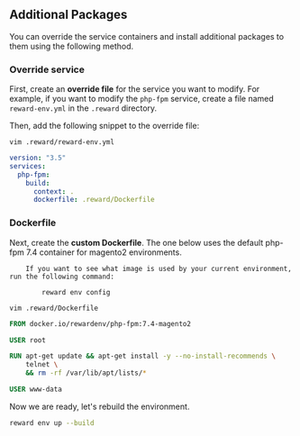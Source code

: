## Additional Packages

You can override the service containers and install additional packages to them using the following method.

### Override service

First, create an **override file** for the service you want to modify. For example, if you want to modify the `php-fpm`
service, create a file named `reward-env.yml` in the `.reward` directory.

Then, add the following snippet to the override file:

`vim .reward/reward-env.yml`

```yaml
version: "3.5"
services:
  php-fpm:
    build:
      context: .
      dockerfile: .reward/Dockerfile
```

### Dockerfile

Next, create the **custom Dockerfile**. The one below uses the default php-fpm 7.4 container for magento2 environments.

``` note::
    If you want to see what image is used by your current environment, run the following command:

        reward env config
```

`vim .reward/Dockerfile`

```Dockerfile
FROM docker.io/rewardenv/php-fpm:7.4-magento2

USER root

RUN apt-get update && apt-get install -y --no-install-recommends \
    telnet \
    && rm -rf /var/lib/apt/lists/*

USER www-data
```

Now we are ready, let's rebuild the environment.

```bash
reward env up --build
```
